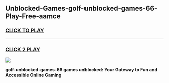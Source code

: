 
## Unblocked-Games-golf-unblocked-games-66-Play-Free-aamce
<h3>
<a href="https://premium76.site?title=golf-unblocked-games-66&ref=18A1">CLICK TO PLAY</a></h3>
<hr>

<h3>
<a href="https://premium76.site?title=golf-unblocked-games-66&ref=18A1">CLICK 2 PLAY</a>
  
</h3>

<a href="https://premium76.site?title=golf-unblocked-games-66&ref=18A1"><img src="https://clearcache.store/games.png"></a>


**golf-unblocked-games-66 games unblocked: Your Gateway to Fun and Accessible Online Gaming**
